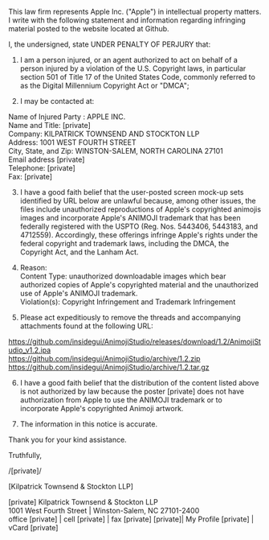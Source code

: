 This law firm represents Apple Inc. ("Apple") in intellectual property matters. I write with the following statement and information regarding infringing material posted to the website located at Github.

I, the undersigned, state UNDER PENALTY OF PERJURY that:

1. I am a person injured, or an agent authorized to act on behalf of a person injured by a violation of the U.S. Copyright laws, in particular section 501 of Title 17 of the United States Code, commonly referred to as the Digital Millennium Copyright Act or "DMCA";

2. I may be contacted at:

Name of Injured Party : APPLE INC.  
Name and Title: [private]   
Company: KILPATRICK TOWNSEND AND STOCKTON LLP  
Address: 1001 WEST FOURTH STREET  
City, State, and Zip: WINSTON-SALEM, NORTH CAROLINA 27101  
Email address [private]  
Telephone: [private]  
Fax: [private]  

3. I have a good faith belief that the user-posted screen mock-up sets identified by URL below are unlawful because, among other issues, the files include unauthorized reproductions of Apple's copyrighted animojis images and incorporate Apple's ANIMOJI trademark that has been federally registered with the USPTO (Reg. Nos. 5443406, 5443183, and 4712559). Accordingly, these offerings infringe Apple's rights under the federal copyright and trademark laws, including the DMCA, the Copyright Act, and the Lanham Act.  

4. Reason:  
Content Type: unauthorized downloadable images which bear authorized copies of Apple's copyrighted material and the unauthorized use of Apple's ANIMOJI trademark.  
Violation(s): Copyright Infringement and Trademark Infringement  

5. Please act expeditiously to remove the threads and accompanying attachments found at the following URL:  

https://github.com/insidegui/AnimojiStudio/releases/download/1.2/AnimojiStudio_v1.2.ipa  
https://github.com/insidegui/AnimojiStudio/archive/1.2.zip  
https://github.com/insidegui/AnimojiStudio/archive/1.2.tar.gz  

6. I have a good faith belief that the distribution of the content listed above is not authorized by law because the poster [private] does not have authorization from Apple to use the ANIMOJI trademark or to incorporate Apple's copyrighted Animoji artwork.  

7. The information in this notice is accurate.

Thank you for your kind assistance.

Truthfully,

/[private]/

[Kilpatrick Townsend & Stockton LLP]

[private]
Kilpatrick Townsend & Stockton LLP  
1001 West Fourth Street | Winston-Salem, NC 27101-2400  
office [private] | cell [private] | fax [private]
[private]| My Profile [private] | vCard [private]
